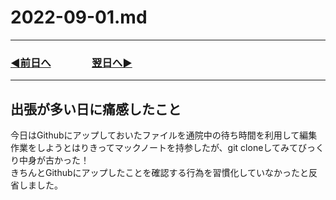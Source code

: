# 2022-09-01.md
  
---
### [◀️前日へ](https://github.com/yuasys/chatty-journal/blob/main/2022/08/2022-08-31.md)&emsp;&emsp;&emsp;&emsp;[翌日へ▶️](https://github.com/yuasys/chatty-journal/blob/main/2022/09/2022-09-02.md)
---

## 出張が多い日に痛感したこと
今日はGithubにアップしておいたファイルを通院中の待ち時間を利用して編集作業をしようとはりきってマックノートを持参したが、git cloneしてみてびっくり中身が古かった！  
 きちんとGithubにアップしたことを確認する行為を習慣化していなかったと反省しました。
